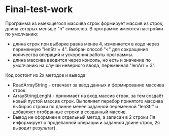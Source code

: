 # Final-test-work

Программа из имеющегося массива строк формирует массив из строк, длина которых меньше "n" символов. 
В программе имеются настройки по умолчанию: 
*   длина строк при выборке равна менее 4, изменяется в коде через переменную "lenStr = 4". 
    Выбран способ "<" для сокращения количества операций и ускорения работы программы.
*   длина массива вводится через консоль, но есть и значение по умолчанию на случай неверного ввода, переменная "lenArr = 3".

Код состоит из 2х методов и вывода:
*   ReadArrayString - отвечает за ввод данных и формирование массива строк.
*   ArrayStringLenght - принимает на вход массив строк, за тем создаёт новый пустой массив строк. 
Выполняет перебор принятого массива выбирая строки по длинне менее заданной переменной "lenStr" и добавляет отобранные строки в созданный массив.
*   Вывод не оформнен в отдельный метод, а записан в 2 строки (1я информирует о проделанной операции и заданной длине строк, 2я выводит результат).
